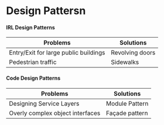 # Design Pattersn

#### IRL Design Patterns

Problems | Solutions
--|--
Entry/Exit for large public buildings | Revolving doors
Pedestrian traffic | Sidewalks

#### Code Design Patterns

Problems | Solutions
--|--
Designing Service Layers | Module Pattern
Overly complex object interfaces | Façade pattern
